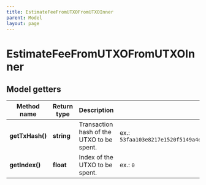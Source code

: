 ```yaml
---
title: EstimateFeeFromUTXOFromUTXOInner
parent: Model
layout: page
---
```


# EstimateFeeFromUTXOFromUTXOInner

## Model getters

Method name | Return type | Description | Notes
------------ | ------------- | ------------- | -------------
**getTxHash()** | **string** | Transaction hash of the UTXO to be spent. | ex.: `53faa103e8217e1520f5149a4e8c84aeb58e55bdab11164a95e69a8ca50f8fcc`
**getIndex()** | **float** | Index of the UTXO to be spent. | ex.: `0`

